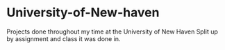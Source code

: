 # University-of-New-haven
Projects done throughout my time at the University of New Haven
Split up by assignment and class it was done in.
